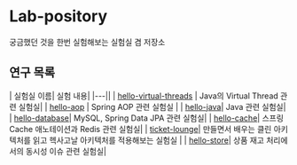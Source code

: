 # Lab-pository

궁금했던 것을 한번 실험해보는 실험실 겸 저장소

## 연구 목록

| 실험실 이름| 실험 내용|
|---||
| [hello-virtual-threads](https://github.com/Lab-pository/hello-virtual-threads) | Java의 Virtual Thread 관련 실험실|
| [hello-aop](https://github.com/Lab-pository/hello-aop) | Spring AOP 관련 실험실 |
| [hello-java](https://github.com/Lab-pository/hello-java)| Java 관련 실험실|
| [hello-database](https://github.com/Lab-pository/hello-database)| MySQL, Spring Data JPA 관련 실험실|
| [hello-cache](https://github.com/Lab-pository/hello-cache)| 스프링 Cache 애노테이션과 Redis 관련 실험실|
| [ticket-lounge](https://github.com/Lab-pository/ticket-lounge)| 만들면서 배우는 클린 아키텍처를 읽고 헥사고날 아키텍처를 적용해보는 실험실 |
| [hello-store](https://github.com/Lab-pository/hello-store)| 상품 재고 처리에서의 동시성 이슈 관련 실험실|

